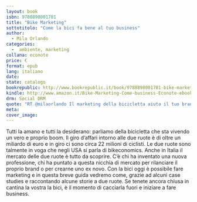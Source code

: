```yaml
---
layout: book
isbn: 9788898001781
title: "Bike Marketing"
sottotitolo: "Come la bici fa bene al tuo business"
author:
  - Mila Orlando
categories:
  -  ambiente, marketing
collana: econote
price: €
format: epub
lang: italiano
date:  
state: catalogo
bookrepublic: http://www.bookrepublic.it/book/9788898001781-bike-marketing-come-la-bici-fa-bene-al-tuo-business/
kindle: http://www.amazon.it/Bike-Marketing-Come-business-Econote-ebook/dp/B00KM5N7X0/ 
drm: Social DRM
quote: "RT @milaorlando Il marketing della bicicletta aiuta il tuo brand. Inizia a pedalare!"
meta:
cover_image:
---
```

Tutti la amano e tutti la desiderano: parliamo della bicicletta che sta vivendo un vero e proprio boom. Il giro d’affari intorno alle due ruote è di oltre un miliardo di euro e in giro ci sono circa 22 milioni di ciclisti. Le due ruote sono talmente in voga che negli USA si parla di bikeconomics. Anche in Italia il mercato delle due ruote è tutto da scoprire. C’è chi ha inventato una nuova professione, chi ha puntato a questa nicchia di mercato per rilanciare il proprio brand o per crearne uno ex novo. Con la bici oggi è possibile fare marketing e in questa breve guida vedremo come, grazie ad alcuni case studies e raccontando alcune storie a due ruote. Se tenete ancora chiusa in cantina la vostra la bici, è il momento di cacciarla fuori e iniziare a fare business.

